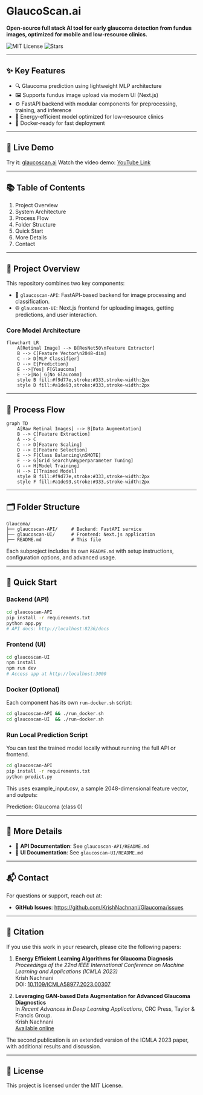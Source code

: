 # GlaucoScan.ai

**Open-source full stack AI tool for early glaucoma detection from fundus images, optimized for mobile and low-resource clinics.**

![MIT License](https://img.shields.io/badge/license-MIT-blue.svg)
![Stars](https://img.shields.io/github/stars/KrishNachnani/Glaucoma?style=social)

---

## ✨ Key Features

- 🔍 Glaucoma prediction using lightweight MLP architecture
- 🖼️ Supports fundus image upload via modern UI (Next.js)
- ⚙️ FastAPI backend with modular components for preprocessing, training, and inference
- 🧠 Energy-efficient model optimized for low-resource clinics
- 🐳 Docker-ready for fast deployment

---

## 🧪 Live Demo

Try it: [glaucoscan.ai](https://glaucoscan.ai)
Watch the video demo: [YouTube Link](https://youtu.be/c6hR0KTX86Q)

---

## 📚 Table of Contents
1. Project Overview  
2. System Architecture  
3. Process Flow  
4. Folder Structure  
5. Quick Start  
6. More Details  
7. Contact  

---

## 🧩 Project Overview

This repository combines two key components:

- 🔧 `glaucoscan-API`: FastAPI-based backend for image processing and classification.  
- 🌐 `glaucoscan-UI`: Next.js frontend for uploading images, getting predictions, and user interaction.  

### Core Model Architecture

```mermaid
flowchart LR
    A[Retinal Image] --> B[ResNet50\nFeature Extractor]
    B --> C[Feature Vector\n2048-dim]
    C --> D[MLP Classifier]
    D --> E{Prediction}
    E -->|Yes| F[Glaucoma]
    E -->|No| G[No Glaucoma]
    style B fill:#f9d77e,stroke:#333,stroke-width:2px
    style D fill:#a1de93,stroke:#333,stroke-width:2px
```

---

## 🔁 Process Flow

```mermaid
graph TD
    A[Raw Retinal Images] --> B[Data Augmentation]
    B --> C[Feature Extraction]
    A --> C
    C --> D[Feature Scaling]
    D --> E[Feature Selection]
    E --> F[Class Balancing\nSMOTE]
    F --> G[Grid Search\nHyperparameter Tuning]
    G --> H[Model Training]
    H --> I[Trained Model]
    style B fill:#f9d77e,stroke:#333,stroke-width:2px
    style F fill:#a1de93,stroke:#333,stroke-width:2px
```

---
## 🗂️ Folder Structure

```
Glaucoma/
├── glaucoscan-API/     # Backend: FastAPI service
├── glaucoscan-UI/      # Frontend: Next.js application
├── README.md           # This file
```

Each subproject includes its own `README.md` with setup instructions, configuration options, and advanced usage.

---

## 🚀 Quick Start

### Backend (API)

```bash
cd glaucoscan-API
pip install -r requirements.txt
python app.py
# API docs: http://localhost:8236/docs
```

### Frontend (UI)

```bash
cd glaucoscan-UI
npm install
npm run dev
# Access app at http://localhost:3000
```

### Docker (Optional)

Each component has its own `run-docker.sh` script:

```bash
cd glaucoscan-API && ./run_docker.sh
cd glaucoscan-UI  && ./run-docker.sh
```

### Run Local Prediction Script

You can test the trained model locally without running the full API or frontend.

```bash
cd glaucoscan-API
pip install -r requirements.txt
python predict.py
```

This uses example_input.csv, a sample 2048-dimensional feature vector, and outputs:

Prediction: Glaucoma (class 0)

---

## 🔎 More Details

- 📘 **API Documentation**: See `glaucoscan-API/README.md`  
- 📘 **UI Documentation**: See `glaucoscan-UI/README.md`

---

## 📬 Contact

For questions or support, reach out at:

- **GitHub Issues**: https://github.com/KrishNachnani/Glaucoma/issues

---

## 📝 Citation

If you use this work in your research, please cite the following papers:

1. **Energy Efficient Learning Algorithms for Glaucoma Diagnosis**  
   *Proceedings of the 22nd IEEE International Conference on Machine Learning and Applications (ICMLA 2023)*  
   Krish Nachnani  
   DOI: [10.1109/ICMLA58977.2023.00307](https://doi.org/10.1109/ICMLA58977.2023.00307)

2. **Leveraging GAN-based Data Augmentation for Advanced Glaucoma Diagnostics**  
   In *Recent Advances in Deep Learning Applications*, CRC Press, Taylor & Francis Group.  
   Krish Nachnani  
   [Available online](https://www.taylorfrancis.com/books/edit/10.1201/9781003570882/recent-advances-deep-learning-applications-uche-onyekpe-vasile-palade-arif-wani)

The second publication is an extended version of the ICMLA 2023 paper, with additional results and discussion.

---

## 🪪 License

This project is licensed under the MIT License.
